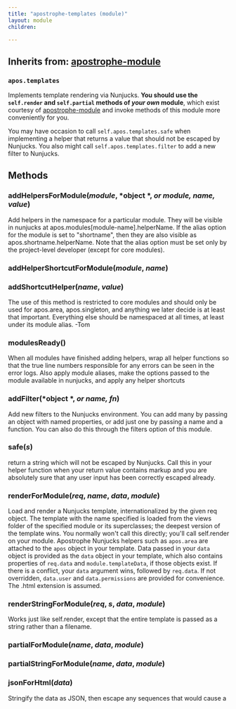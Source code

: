 ```yaml
---
title: "apostrophe-templates (module)"
layout: module
children:

---
```

## Inherits from: [apostrophe-module](../apostrophe-module/index.html)
### `apos.templates`
Implements template rendering via Nunjucks. **You should use the
`self.render` and `self.partial` methods of *your own* module**,
which exist courtesy of [apostrophe-module](../apostrophe-module/index.html)
and invoke methods of this module more conveniently for you.

You may have occasion to call `self.apos.templates.safe` when
implementing a helper that returns a value that should not be
escaped by Nunjucks. You also might call `self.apos.templates.filter` to
add a new filter to Nunjucks.


## Methods
### addHelpersForModule(*module*, *object *, *or module, name, value*)
Add helpers in the namespace for a particular module.
They will be visible in nunjucks at
apos.modules[module-name].helperName. If the alias
option for the module is set to "shortname", then
they are also visible as apos.shortname.helperName.
Note that the alias option must be set only by the
project-level developer (except for core modules).
### addHelperShortcutForModule(*module*, *name*)

### addShortcutHelper(*name*, *value*)
The use of this method is restricted to core modules
and should only be used for apos.area, apos.singleton,
and anything we later decide is at least that important.
Everything else should be namespaced at all times,
at least under its module alias. -Tom
### modulesReady()
When all modules have finished adding helpers, wrap all
helper functions so that the true line numbers responsible
for any errors can be seen in the error logs. Also apply
module aliases, make the options passed to the module available
in nunjucks, and apply any helper shortcuts
### addFilter(*object *, *or name, fn*)
Add new filters to the Nunjucks environment. You
can add many by passing an object with named
properties, or add just one by passing a name
and a function. You can also do this through the
filters option of this module.
### safe(*s*)
return a string which will not be escaped
by Nunjucks. Call this in your helper function
when your return value contains markup and you
are absolutely sure that any user input has
been correctly escaped already.
### renderForModule(*req*, *name*, *data*, *module*)
Load and render a Nunjucks template, internationalized
by the given req object. The template with the name
specified is loaded from the views folder of the
specified module or its superclasses; the deepest
version of the template wins. You normally won't call
this directly; you'll call self.render on your module.
Apostrophe Nunjucks helpers such as `apos.area` are
attached to the `apos` object in your template.
Data passed in your `data` object is provided as the
`data` object in your template, which also contains
properties of `req.data` and `module.templateData`,
if those objects exist.
If there is a conflict, your `data` argument wins,
followed by `req.data`.
If not overridden, `data.user` and `data.permissions`
are provided for convenience.
The .html extension is assumed.
### renderStringForModule(*req*, *s*, *data*, *module*)
Works just like self.render, except that the
entire template is passed as a string rather than
a filename.
### partialForModule(*name*, *data*, *module*)

### partialStringForModule(*name*, *data*, *module*)

### jsonForHtml(*data*)
Stringify the data as JSON, then escape any sequences
that would cause a <script> tag to end prematurely if
the JSON were embedded in it.
### renderBody(*req*, *type*, *s*, *data*, *module*)
Implements `render` and `renderString`. See their
documentation.
### getEnv(*module*)
Fetch a nunjucks environment in which `include`,
`extends`, etc. search the views directories of the
specified module and its ancestors. Typically you
will call `self.render`, `self.renderPage` or
`self.partial` on your module object rather than calling
this directly.
### getViewFolders(*module*)

### newEnv(*moduleName*, *dirs*)
Create a new nunjucks environment in which the
specified directories are searched for includes,
etc. Don't call this directly, use:

apos.templates.getEnv(module)
### newLoader(*moduleName*, *dirs*)
Creates a Nunjucks loader object for the specified
list of directories, which can also call back to
this module to resolve cross-module includes. You
will not need to call this directly.
### addStandardFilters(*env*)

### renderPageForModule(*req*, *template*, *data*, *module*)
Typically you will call the `renderPage` method of
your own module, provided by the `apostrophe-module`
base class, which is a wrapper for this method. Also
consider calling `sendPage` which is even more convenient
and adds tabs to the data object, etc.

Generate a complete HTML page for transmission to the
browser.

If `req.error` is truthy, it is logged similarly to a
template error and the `error.html` template is displayed.

If `template` is a function it is passed a data object,
otherwise it is rendered as a nunjucks template relative
to this module via self.render.

`data` is provided to the template, with additional
default properties as described below.

`module` is the module from which the template should
be rendered, if an explicit module name is not part
of the template name.

Additional properties merged with the `data object:

"outerLayout" is set to...

"apostrophe-templates:outerLayout.html"

Or:

"apostrophe-templates:refreshLayout.html"

This allows the template to handle either a content area
refresh or a full page render just by doing this:

{% extend outerLayout %}

Note the lack of quotes.

Under the following conditions, "refreshLayout.html"
is used in place of "outerLayout.html":

req.xhr is true (always set on AJAX requests by jQuery)
req.query.xhr is set to simulate an AJAX request
req.decorate is false
req.query.apos_refresh is true

These default properties are also provided on the `data` object
visible in Nunjucks:

user (req.user)
query (req.query)
permissions (req.user._permissions)
calls (javascript markup to insert all global and
  request-specific calls pushed by server-side code)
data (javascript markup to insert all global and
  request-specific data pushed by server-side code)
### renderPageForModule(*req*, *template*, *data*, *module*)
Typically you will call the `sendPage` method of
your own module, provided by the `apostrophe-module`
base class, which is a wrapper for this method.

Send a complete HTML page for to the
browser.

If `template` is a function it is passed a data object,
otherwise it is rendered as a nunjucks template relative
to this module via self.render.

`data` is provided to the template, with additional
default properties as described below.

`module` is the module from which the template should
be rendered, if an explicit module name is not part
of the template name.

Additional properties merged with the `data object:

"outerLayout" is set to...

"apostrophe-templates:outerLayout.html"

Or:

"apostrophe-templates:refreshLayout.html"

This allows the template to handle either a content area
refresh or a full page render just by doing this:

{% extend outerLayout %}

Note the lack of quotes.

Under the following conditions, "refreshLayout.html"
is used in place of "outerLayout.html":

req.xhr is true (always set on AJAX requests by jQuery)
req.query.xhr is set to simulate an AJAX request
req.decorate is false
req.query.apos_refresh is true

These default properties are also provided on the `data` object
visible in Nunjucks:

user (req.user)
query (req.query)
permissions (req.user._permissions)
calls (javascript markup to insert all global and
  request-specific calls pushed by server-side code)
data (javascript markup to insert all global and
  request-specific data pushed by server-side code)
